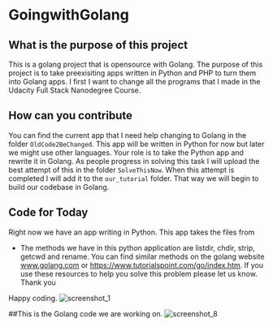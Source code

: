 # GoingwithGolang

## What is the purpose of this project
This is a golang project that is opensource with Golang.  The purpose of this project is to take preexisiting apps written in Python and PHP to turn them into Golang apps.  I first I want to change all the programs that I made in the Udacity Full Stack Nanodegree Course.  


## How can you contribute
You can find the current app that I need help changing to Golang in the folder `OldCode2BeChanged`.  This app will be written in Python for now but later we might use other languages.  Your role is to take the Python app and rewrite it in Golang.  As people progress in solving this task I will upload the best attempt of this in the folder `SolveThisNow`.  When this attempt is completed I will add it to the `our_tutorial` folder.  That way we will begin to build our codebase in Golang.

## Code for Today
Right now we have an app writing in Python.  This app takes the files from 
- The methods we have in this python application are listdir, chdir, strip, getcwd and rename.  You can find similar methods on the golang website www.golang.com or https://www.tutorialspoint.com/go/index.htm.  If you use these resources to help you solve this problem please let us know.  Thank you  

Happy coding.
![screenshot_1](https://user-images.githubusercontent.com/21030885/39087051-a23c7132-45d5-11e8-8e42-ad79fd9181fb.jpg)




##This is the Golang code we are working on.
![screenshot_8](https://user-images.githubusercontent.com/21030885/39095453-8af06adc-467b-11e8-8883-ed7df4d41f30.jpg)
